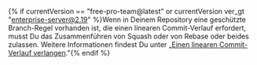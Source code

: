 {% if currentVersion == "free-pro-team@latest" or currentVersion ver_gt "enterprise-server@2.19" %}Wenn in Deinem Repository eine geschützte Branch-Regel vorhanden ist, die einen linearen Commit-Verlauf erfordert, musst Du das Zusammenführen von Squash oder von Rebase oder beides zulassen. Weitere Informationen findest Du unter „[Einen linearen Commit-Verlauf verlangen](/github/administering-a-repository/requiring-a-linear-commit-history)."{% endif %}
